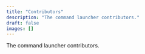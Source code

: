 ```yaml
---
title: "Contributors"
description: "The command launcher contributors."
draft: false
images: []
---
```


The command launcher contributors.
